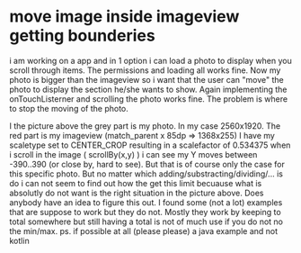 
# move image inside imageview getting bounderies


i am working on a app and in 1 option i can load a photo to display when you scroll through items.
The permissions and loading all works fine. 
Now my photo is bigger than the imageview so i want that the user can "move" the photo to display the section he/she wants to show.
Again implementing the onTouchListerner and scrolling the photo works fine.
The problem is where to stop the moving of the photo.

I the picture above the grey part is my photo. In my case 2560x1920.
The red part is my imageview (match_parent x 85dp => 1368x255)
I have my scaletype set to CENTER_CROP resulting in a scalefactor of 0.534375
when i scroll in the image ( scrollBy(x,y) ) i can see my Y moves between -390..390 (or close by, hard to see). But that is of course only the case for this specific photo. But no matter which adding/substracting/dividing/... is do i can not seem to find out how the get this limit becuause what is absolutly do not want is the right situation in the picture above.
Does anybody have an idea to figure this out.
I found some (not a lot) examples that are suppose to work but they do not.
Mostly they work by keeping to total somewhere but still having a total is not of much use if you do not no the min/max.
ps. if possible at all (please please) a java example and not kotlin

        